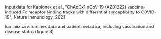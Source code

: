 Input data for Kaplonek et al., "ChAdOx1 nCoV-19 (AZD1222) vaccine-induced Fc
receptor binding tracks with differential susceptibility to COVID-19",
Nature Immunology, 2023

luminex.csv: luminex data and patient metadata, including vaccination and
disease status (figure 3)
